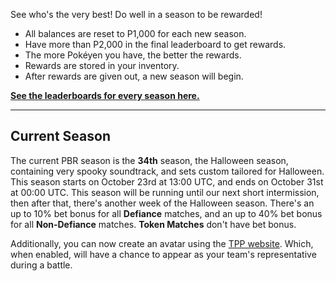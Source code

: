 See who's the very best! Do well in a season to be rewarded!

* All balances are reset to P1,000 for each new season.
* Have more than P2,000 in the final leaderboard to get rewards.
* The more Pokéyen you have, the better the rewards.
* Rewards are stored in your inventory.
* After rewards are given out, a new season will begin.

[**See the leaderboards for every season here.**](https://twitchplayspokemon.tv/leaderboard)
*****
## Current Season

The current PBR season is the **34th** season, the Halloween season, containing very spooky soundtrack, and sets custom tailored for Halloween.
This season starts on October 23rd at 13:00 UTC, and ends on October 31st at 00:00 UTC. This season will be running until our next short intermission, then after that, there's another week of the Halloween season.
There's an up to 10% bet bonus for all **Defiance** matches, and an up to 40% bet bonus for all **Non-Defiance** matches. **Token Matches** don't have bet bonus.

Additionally, you can now create an avatar using the [TPP website](https://twitchplayspokemon.tv/avatars). Which, when enabled, will have a chance to appear as your team's representative during a battle.
